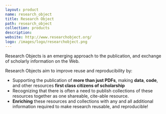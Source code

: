 ```yaml
---
layout: product
name: research_object
title: Research Object
path: research_object
collection: products
description:
website: http://www.researchobject.org/
logo: /images/logo/researchobject.png
---
```


Research Objects is an emerging approach to the publication, and exchange of scholarly information on the Web.

Research Objects aim to improve reuse and reproducibility by:

* Supporting the publication of **more than just PDFs**, making **data**, **code**, and other resources **first class citizens of scholarship**
* Recognizing that there is often a need to publish collections of these resources together as one shareable, cite-able resource.
* **Enriching** these resources and collections with any and all additional information required to make research reusable, and reproducible!
